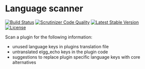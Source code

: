 Language scanner
================

[![Build Status](https://scrutinizer-ci.com/g/ColdTrick/language_scanner/badges/build.png?b=master)](https://scrutinizer-ci.com/g/ColdTrick/language_scanner/build-status/master)
[![Scrutinizer Code Quality](https://scrutinizer-ci.com/g/ColdTrick/language_scanner/badges/quality-score.png?b=master)](https://scrutinizer-ci.com/g/ColdTrick/language_scanner/?branch=master)
[![Latest Stable Version](https://poser.pugx.org/coldtrick/language_scanner/v/stable.svg)](https://packagist.org/packages/coldtrick/language_scanner)
[![License](https://poser.pugx.org/coldtrick/language_scanner/license.svg)](https://packagist.org/packages/coldtrick/language_scanner)

Scan a plugin for the following information:

- unused language keys in plugins translation file
- untranslated elgg_echo keys in the plugin code
- suggestions to replace plugin specific language keys with core alternatives